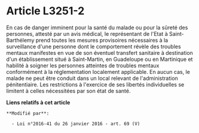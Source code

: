 # Article L3251-2

En cas de danger imminent pour la santé du malade ou pour la sûreté des personnes, attesté par un avis médical, le
représentant de l'Etat à Saint-Barthélemy prend toutes les mesures provisoires nécessaires à la surveillance d'une personne
dont le comportement révèle des troubles mentaux manifestes en vue de son éventuel transfert sanitaire à destination d'un
établissement situé à Saint-Martin, en Guadeloupe ou en Martinique et habilité à soigner les personnes atteintes de troubles
mentaux conformément à la réglementation localement applicable. En aucun cas, le malade ne peut être conduit dans un local
relevant de l'administration pénitentiaire. Les restrictions à l'exercice de ses libertés individuelles se limitent à celles
nécessitées par son état de santé.

**Liens relatifs à cet article**

	**Modifié par**:

	  - Loi n°2016-41 du 26 janvier 2016 - art. 69 (V)
